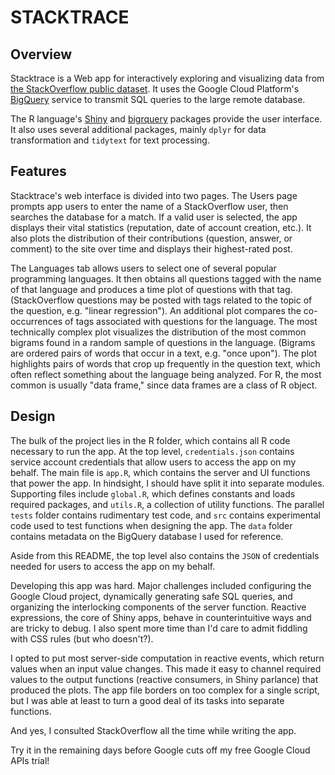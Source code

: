 # STACKTRACE

## Overview

Stacktrace is a Web app for interactively exploring and visualizing data from
[the StackOverflow public dataset](https://www.kaggle.com/stackoverflow/stackoverflow). It uses the Google Cloud Platform's [BigQuery](https://cloud.google.com/bigquery) service to transmit SQL queries to the large remote database.

The  R language's [Shiny](https://cran.r-project.org/web/packages/shiny/index.html)  and [bigrquery](https://cran.r-project.org/web/packages/bigrquery/index.html) packages provide the user interface. It also uses several additional packages, mainly `dplyr` for data transformation and `tidytext` for text processing.

## Features

Stacktrace's web interface is divided into two pages. The Users page prompts app users to enter the name of a StackOverflow user, then searches the database for a match. If a valid user is selected, the app displays their vital statistics (reputation, date of account creation, etc.). It also plots the distribution of their contributions (question, answer, or comment) to the site over time and displays their highest-rated post.

The Languages tab allows users to select one of several popular programming
languages. It then obtains all questions tagged with the name of that language and produces a time plot of questions with that tag.(StackOverflow questions may be posted with tags related to the topic of the question, e.g. "linear regression"). An additional plot compares the co-occurrences of tags associated with questions for the language.
The most technically complex plot visualizes the distribution of the most common bigrams found in a random sample of questions in the language. (Bigrams are ordered pairs of words that occur in a text, e.g. "once upon"). The plot highlights pairs of words that crop up frequently in the question text, which often reflect something about the language being analyzed. For R, the most common is usually "data frame," since data frames are a class of R object.

## Design

The bulk of the project lies in the R folder, which contains all R code necessary to run the app. At the top
level, `credentials.json` contains service account credentials that allow users to access the app on my behalf.
The main file is `app.R`, which contains the server and UI functions that power the app. In hindsight, I should have split it into separate modules.
Supporting files include `global.R`, which defines constants and loads required packages, and `utils.R`, a collection of utility functions. The parallel `tests` folder contains rudimentary test code, and `src` contains experimental code used to test functions when designing the app.
The `data` folder contains metadata on the BigQuery database I used for reference.

Aside from this README, the top level also contains the `JSON` of credentials needed for users to access the app on my behalf.

Developing this app was hard. Major challenges included configuring the Google Cloud project, dynamically generating safe SQL queries, and organizing the interlocking components of the server function.
Reactive expressions, the core of Shiny apps, behave in counterintuitive ways and are tricky to debug. I also spent more time than I'd care to
admit fiddling with CSS rules (but who doesn't?).

I opted to put most server-side computation in reactive events, which
return values when an input value changes. This made it easy to channel
required values to the output functions (reactive consumers, in Shiny parlance) that produced the plots. The app file borders on too complex for a single script, but I was able at least to turn a good deal of
its tasks into separate functions.

And yes, I consulted StackOverflow all the time while writing the app.

Try it in the remaining days before Google cuts off my free Google Cloud APIs trial!
